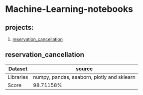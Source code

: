 # Machine-Learning-notebooks

## projects: 
1. [reservation_cancellation](#1)

   
<a id=1></a>
## reservation_cancellation 
| Dataset   | [source](https://www.kaggle.com/competitions/playground-series-s3e7)                                    |
|-----------|--------------------------------------------|
| Libraries | numpy, pandas, seaborn, plotly and sklearn |
| Score     | 98.71158%                                  |


